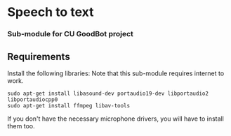# Speech to text

### Sub-module for CU GoodBot project


## Requirements

Install the following libraries:
Note that this sub-module requires internet to work.

```
sudo apt-get install libasound-dev portaudio19-dev libportaudio2 libportaudiocpp0
sudo apt-get install ffmpeg libav-tools
```

If you don't have the necessary microphone drivers, you will have to install them too.
